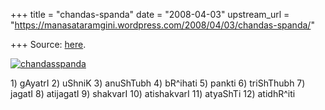 +++
title = "chandas-spanda"
date = "2008-04-03"
upstream_url = "https://manasataramgini.wordpress.com/2008/04/03/chandas-spanda/"

+++
Source: [here](https://manasataramgini.wordpress.com/2008/04/03/chandas-spanda/).

[![chandasspanda](https://i1.wp.com/farm3.static.flickr.com/2102/2383552659_b93b7dec09_o.png)](http://www.flickr.com/photos/24766652@N05/2383552659/ "chandasspanda by somasushma, on Flickr")

1\) gAyatrI 2) uShniK 3) anuShTubh 4) bR^ihati 5) pankti 6) triShThubh
7) jagatI 8) atijagatI 9) shakvarI 10) atishakvarI 11) atyaShTi 12)
atidhR^iti
